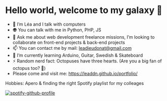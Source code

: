 # Hello world, welcome to my galaxy 🌌

- 🔭 I’m Léa and I talk with computers
- 👽 You can talk with me in Python, PHP, JS
- 💬 Ask me about web development freelance missions, I’m looking to collaborate on front-end projects & back-end projects
- 📫 You can contact me by mail: leadieudonat@gmail.com
- 🌱 I’m currently learning Arduino, Guitar, Swedish & Skateboard
- ⚡ Random nerd fact: Octopuses have three hearts. (Are you a big fan of octopus too? 🐙)
- Please come and visit me: https://leaddn.github.io/portfolio/

Hobbies: Apero & finding the right Spotify playlist for my colleages

[![spotify-github-profile](https://spotify-github-profile.vercel.app/api/view?uid=1148475250&cover_image=true&theme=novatorem&show_offline=false&background_color=121212&interchange=false&bar_color=53b14f&bar_color_cover=true)](https://spotify-github-profile.vercel.app/api/view?uid=1148475250&redirect=true)
